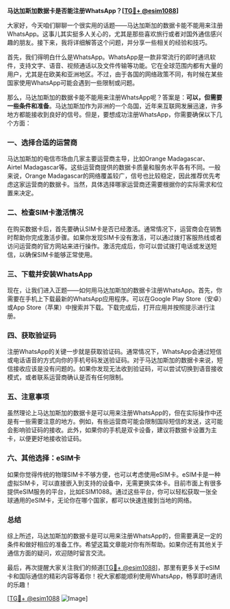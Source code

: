 **马达加斯加数据卡是否能注册WhatsApp？[[TG💪+ @esim1088](https://t.me/s/esim1088)]**

大家好，今天咱们聊聊一个很实用的话题——马达加斯加的数据卡能不能用来注册WhatsApp。这事儿其实挺多人关心的，尤其是那些喜欢旅行或者对国外通信感兴趣的朋友。接下来，我将详细解答这个问题，并分享一些相关的经验和技巧。

首先，我们得明白什么是WhatsApp。WhatsApp是一款非常流行的即时通讯软件，支持文字、语音、视频通话以及文件传输等功能。它在全球范围内都有大量的用户，尤其是在欧美和亚洲地区。不过，由于各国的网络政策不同，有时候在某些国家使用WhatsApp可能会遇到一些限制或问题。

那么，马达加斯加的数据卡能不能用来注册WhatsApp呢？答案是：**可以，但需要一些条件和准备**。马达加斯加作为非洲的一个岛国，近年来互联网发展迅速，许多地方都能接收到良好的信号。但是，要想成功注册WhatsApp，你需要确保以下几个方面：

### 一、选择合适的运营商

马达加斯加的电信市场由几家主要运营商主导，比如Orange Madagascar、Airtel Madagascar等。这些运营商提供的数据卡质量和服务水平各有不同。一般来说，Orange Madagascar的网络覆盖较广，信号也比较稳定，因此推荐优先考虑这家运营商的数据卡。当然，具体选择哪家运营商还需要根据你的实际需求和位置来决定。

### 二、检查SIM卡激活情况

在购买数据卡后，首先要确认SIM卡是否已经激活。通常情况下，运营商会在销售时帮助你完成激活步骤。如果你发现SIM卡没有激活，可以通过拨打客服热线或者访问运营商的官方网站来进行操作。激活完成后，你可以尝试拨打电话或发送短信，以确保SIM卡能够正常使用。

### 三、下载并安装WhatsApp

现在，让我们进入正题——如何用马达加斯加的数据卡注册WhatsApp。首先，你需要在手机上下载最新的WhatsApp应用程序。可以在Google Play Store（安卓）或App Store（苹果）中搜索并下载。下载完成后，打开应用并按照提示进行注册。

### 四、获取验证码

注册WhatsApp的关键一步就是获取验证码。通常情况下，WhatsApp会通过短信或电话语音的方式向你的手机号码发送验证码。对于马达加斯加的数据卡来说，短信接收应该是没有问题的。如果你发现无法收到验证码，可以尝试切换到语音接收模式，或者联系运营商确认是否有任何限制。

### 五、注意事项

虽然理论上马达加斯加的数据卡是可以用来注册WhatsApp的，但在实际操作中还是有一些需要注意的地方。例如，有些运营商可能会限制国际短信的发送，这可能会影响验证码的接收。此外，如果你的手机是双卡设备，建议将数据卡设置为主卡，以便更好地接收验证码。

### 六、其他选择：eSIM卡

如果你觉得传统的物理SIM卡不够方便，也可以考虑使用eSIM卡。eSIM卡是一种虚拟SIM卡，可以直接嵌入到支持的设备中，无需更换实体卡。目前市面上有很多提供eSIM服务的平台，比如ESIM1088。通过这些平台，你可以轻松获取一张全球通用的eSIM卡，无论你在哪个国家，都可以快速连接到当地的网络。

### 总结

综上所述，马达加斯加的数据卡是可以用来注册WhatsApp的，但需要满足一定的条件和做好相应的准备工作。希望这篇文章能对你有所帮助。如果你还有其他关于通信方面的疑问，欢迎随时留言交流。

最后，再次提醒大家关注我们的频道[[TG💪+ @esim1088](https://t.me/s/esim1088)]，那里有更多关于eSIM卡和国际通信的精彩内容等着你！祝大家都能顺利使用WhatsApp，畅享即时通讯的乐趣！

[[TG💪+ @esim1088](https://t.me/s/esim1088) ![Image](https://i.postimg.cc/4NQfJmqS/Snipaste-2025-05-13-00-14-12.png)]